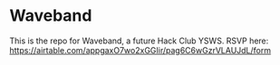 # Waveband

This is the repo for Waveband, a future Hack Club YSWS.
RSVP here: https://airtable.com/appgaxO7wo2xGGIir/pag6C6wGzrVLAUJdL/form
